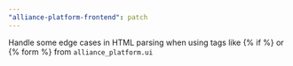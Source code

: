 ```yaml
---
"alliance-platform-frontend": patch
---
```


Handle some edge cases in HTML parsing when using tags like {% if %} or {% form %} from `alliance_platform.ui`
